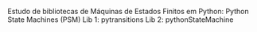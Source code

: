 Estudo de bibliotecas de Máquinas de Estados Finitos em Python: Python State Machines (PSM)
Lib 1: pytransitions
Lib 2: pythonStateMachine
